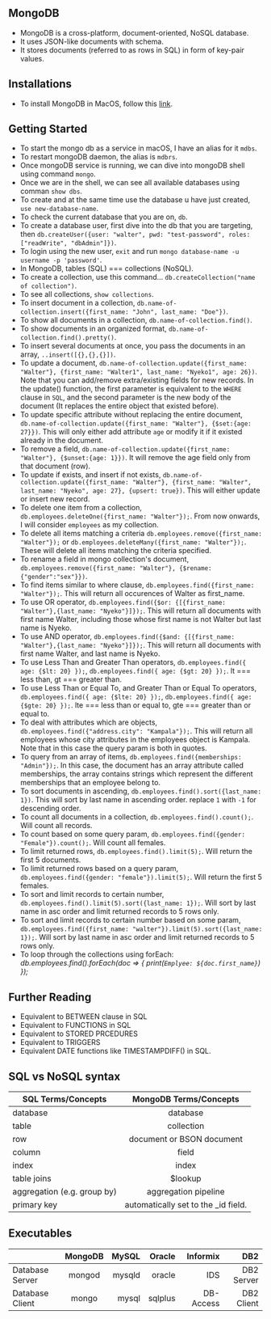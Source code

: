 ## MongoDB

- MongoDB is a cross-platform, document-oriented, NoSQL database.
- It uses JSON-like documents with schema.
- It stores documents (referred to as rows in SQL) in form of key-pair values.

## Installations

- To install MongoDB in MacOS, follow this [link](https://docs.mongodb.com/manual/tutorial/install-mongodb-on-os-x/).

## Getting Started

- To start the mongo db as a service in macOS, I have an alias for it `mdbs`.
- To restart mongoDB daemon, the alias is `mdbrs`.
- Once mongoDB service is running, we can dive into mongoDB shell using command `mongo`.
- Once we are in the shell, we can see all available databases using comman `show dbs`.
- To create and at the same time use the database u have just created, `use new-database-name`.
- To check the current database that you are on, `db`.
- To create a database user, first dive into the db that you are targeting, then `db.createUser({user: "walter", pwd: "test-password", roles: ["readWrite", "dbAdmin"]})`.
- To login using the new user, `exit` and run `mongo database-name -u username -p 'password'`.
- In MongoDB, tables (SQL) === collections (NoSQL).
- To create a collection, use this command... `db.createCollection("name of collection")`.
- To see all collections, `show collections`.
- To insert document in a collection, `db.name-of-collection.insert({first_name: "John", last_name: "Doe"})`.
- To show all documents in a collection, `db.name-of-collection.find()`.
- To show documents in an organized format, `db.name-of-collection.find().pretty()`.
- To insert several documents at once, you pass the documents in an array, `..insert([{},{},{}])`.
- To update a document, `db.name-of-collection.update({first_name: "Walter"}, {first_name: "Walter1", last_name: "Nyeko1", age: 26})`. Note that you can add/remove extra/existing fields for new records. In the update() function, the first parameter is equivalent to the `WHERE` clause in `SQL`, and the second parameter is the new body of the document (It replaces the entire object that existed before).
- To update specific attribute without replacing the entire document, `db.name-of-collection.update({first_name: "Walter"}, {$set:{age: 27}})`. This will only either add attribute `age` or modify it if it existed already in the document.
- To remove a field, `db.name-of-collection.update({first_name: "Walter"}, {$unset:{age: 1}})`. It will remove the age field only from that document (row).
- To update if exists, and insert if not exists, `db.name-of-collection.update({first_name: "Walter"}, {first_name: "Walter", last_name: "Nyeko", age: 27}, {upsert: true})`. This will either update or insert new record.
- To delete one item from a collection, `db.employees.deleteOne({first_name: "Walter"});`. From now onwards, I will consider `employees` as my collection.
- To delete all items matching a criteria `db.employees.remove({first_name: "Walter"});` or `db.employees.deleteMany({first_name: "Walter"});`. These will delete all items matching the criteria specified.
- To rename a field in mongo collection's document, `db.employees.remove({first_name: "Walter"}, {$rename: {"gender":"sex"}})`.
- To find items similar to where clause, `db.employees.find({first_name: "Walter"});`. This will return all occurences of Walter as first_name.
- To use OR operator, `db.employees.find({$or: {[{first_name: "Walter"},{last_name: "Nyeko"}]});`. This will return all documents with first name Walter, including those whose first name is not Walter but last name is Nyeko.
- To use AND operator, `db.employees.find({$and: {[{first_name: "Walter"},{last_name: "Nyeko"}]});`. This will return all documents with first name Walter, and last name is Nyeko.
- To use Less Than and Greater Than operators, `db.employees.find({ age: {$lt: 20} });`, `db.employees.find({ age: {$gt: 20} });`. lt === less than, gt === greater than.
- To use Less Than or Equal To, and Greater Than or Equal To operators, `db.employees.find({ age: {$lte: 20} });`, `db.employees.find({ age: {$gte: 20} });`. lte === less than or equal to, gte === greater than or equal to.
- To deal with attributes which are objects, `db.employees.find({"address.city": "Kampala"});`. This will return all employees whose city attributes in the employees object is Kampala. Note that in this case the query param is both in quotes.
- To query from an array of items, `db.employees.find({memberships: "Admin"});`. In this case, the document has an array attribute called memberships, the array contains strings which represent the different memberships that an employee belong to.
- To sort documents in ascending, `db.employees.find().sort({last_name: 1})`. This will sort by last name in ascending order. replace `1` with `-1` for descending order.
- To count all documents in a collection, `db.employees.find().count();`. Will count all records.
- To count based on some query param, `db.employees.find({gender: "Female"}).count();`. Will count all females.
- To limit returned rows, `db.employees.find().limit(5);`. Will return the first 5 documents.
- To limit returned rows based on a query param, `db.employees.find({gender: "female"}).limit(5);`. Will return the first 5 females.
- To sort and limit records to certain number, `db.employees.find().limit(5).sort({last_name: 1});`. Will sort by last name in asc order and limit returned records to 5 rows only.
- To sort and limit records to certain number based on some param, `db.employees.find({first_name: "walter"}).limit(5).sort({last_name: 1});`. Will sort by last name in asc order and limit returned records to 5 rows only.
- To loop through the collections using forEach: 
    *db.employees.find().forEach(doc => {
        print(`Emplyee: ${doc.first_name}`)
    });*

## Further Reading
- Equivalent to BETWEEN clause in SQL
- Equivalent to FUNCTIONS in SQL
- Equivalent to STORED PRCEDURES
- Equivalent to TRIGGERS
- Equivalent DATE functions like TIMESTAMPDIFF() in SQL.

## SQL vs NoSQL syntax

| SQL Terms/Concepts          | MongoDB Terms/Concepts               |
|-----------------------------|:------------------------------------:|
| database                    | database                             |
| table                       | collection                           |
| row                         | document or BSON document            | 
| column                      | field                                |
| index                       | index                                |
| table joins                 | $lookup                              |
| aggregation (e.g. group by) | aggregation pipeline                 |
| primary key                 | automatically set to the _id field.  |


## Executables 

|                 |  MongoDB      |  MySQL      |  Oracle     |  Informix    |  DB2        |
|-----------------|:-------------:|------------:|------------:|-------------:|------------:|
| Database Server |  mongod       | mysqld      | oracle      |  IDS         |  DB2 Server |
| Database Client |  mongo        | mysql       | sqlplus     |  DB-Access   |  DB2 Client |